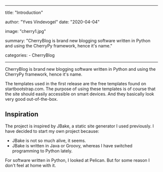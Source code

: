 ---

title: "Introduction"

author: "Yves Vindevogel"
date: "2020-04-04"

image: "cherry1.jpg"

summary: "CherryBlog is brand new blogging software written in Python and using the CherryPy framework, hence it's name."

categories:
    - CherryBlog
    
----------

CherryBlog is brand new blogging software written in Python and using the CherryPy framework, hence it's name.

The templates used in the first release are the free templates found on startbootstrap.com.  The purpose of using these templates is of course that the site should easily accessible on smart devices. And they basically look very good out-of-the-box.

## Inspiration

The project is inspired by JBake, a static site generator I used previously. I have decided to start my own project because:

- JBake is not so much alive, it seems.
- JBake is written in Java or Groovy, whereas I have switched programming to Python lately.

For software written in Python, I looked at Pelican.  But for some reason I don't feel at home with it.  

